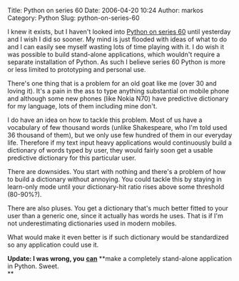 Title: Python on series 60
Date: 2006-04-20 10:24
Author: markos
Category: Python
Slug: python-on-series-60

I knew it exists, but I haven't looked into [Python on series
60](http://www.forum.nokia.com/python) until yesterday and I wish I did
so sooner. My mind is just flooded with ideas of what to do and I can
easily see myself wasting lots of time playing with it. I do wish it was
possible to build stand-alone applications, which wouldn't require a
separate installation of Python. As such I believe series 60 Python is
more or less limited to prototyping and personal use.

There's one thing that is a problem for an old goat like me (over 30 and
loving it). It's a pain in the ass to type anything substantial on
mobile phone and although some new phones (like Nokia N70) have
predictive dictionary for my language, lots of them including mine
don't.

I do have an idea on how to tackle this problem. Most of us have a
vocabulary of few thousand words (unlike Shakespeare, who I'm told used
36 thousand of them), but we only use few hundred of them in our
everyday life. Therefore if my text input heavy applications would
continuously build a dictionary of words typed by user, they would
fairly soon get a usable predictive dictionary for this particular user.

There are downsides. You start with nothing and there's a problem of how
to build a dictionary without annoying. You could tackle this by staying
in learn-only mode until your dictionary-hit ratio rises above some
threshold (80-90%?).

There are also pluses. You get a dictionary that's much better fitted to
your user than a generic one, since it actually has words he uses. That
is if I'm not underestimating dictionaries used in modern mobiles.

What would make it even better is if such dictionary would be
standardized so any application could use it.

**Update: I was wrong, you**
**[can](http://www.mobilenin.com/pys60/info_standalone_application.htm)**
**make a completely stand-alone application in Python. Sweet.  
**

